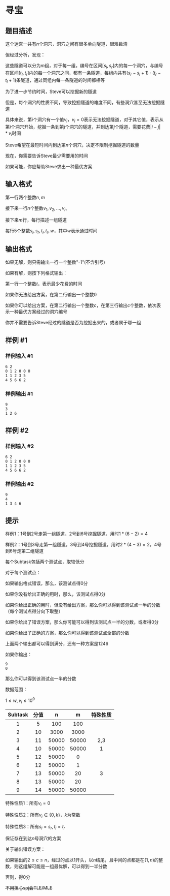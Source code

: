 # 寻宝

## 题目描述

这个迷宫一共有$n$个洞穴，洞穴之间有很多单向隧道，很难数清

但经过分析，发现：

这些隧道可以分为$m$组，对于每一组，编号在区间$[s_l,s_r]$内的每一个洞穴，与编号在区间$[t_l,t_r]$内的每一个洞穴之间，都有一条隧道，每组内共有$(s_r-s_l+1)\cdot (t_r-t_l+1)$条隧道，通过同组内每一条隧道的时间都相等

为了进一步节约时间，Steve可以挖掘新的隧道

但是，每个洞穴的性质不同，导致挖掘隧道的难度不同，有些洞穴甚至无法挖掘隧道

具体来说，第$i$个洞穴有一个值$v_i$，$v_i=0$表示无法挖掘隧道，对于其它值，表示从第$i$个洞穴开始，挖掘一条到第$j$个洞穴的隧道，并到达第$j$个隧道，需要花费$|i-j|*v_i$时间

Steve希望在最短时间内到达第$n$个洞穴，决定不限制挖掘隧道的数量

现在，你需要告诉Steve最少需要用的时间

如果可能，你应帮助Steve求出一种最优方案

## 输入格式

第一行两个整数$n,m$

接下来一行$n$个整数$v_1,v_2,...,v_n$

接下来$m$行，每行描述一组隧道

每行$5$个整数$s_l,s_r,t_l,t_r,w$，其中$w$表示通过时间

## 输出格式

如果无解，则只需输出一行一个整数"-1"(不含引号)

如果有解，则按下列格式输出：

第一行一个整数$t$，表示最少花费的时间

如果你无法给出方案，在第二行输出一个整数$0$

如果你可以给出方案，在第二行输出一个整数$c$，在第三行输出$c$个整数，依次表示一种最优方案经过的洞穴编号

你并不需要告诉Steve经过的隧道是否为挖掘出来的，或者属于哪一组

## 样例 #1

### 样例输入 #1
```
6 2
0 1 2 0 0 0
1 1 2 3 5
4 5 6 6 2
```

### 样例输出 #1

```
9
3
1 2 6
```

## 样例 #2

### 样例输入 #2
```
6 2
0 1 2 0 0 0
1 1 2 3 5
4 5 6 6 2
```

### 样例输出 #2

```
9
4
1 3 4 6
```

## 提示

样例1：1号到2号走第一组隧道，2号到6号挖掘隧道，用时$1*(6-2)=4$

样例2：1号到3号走第一组隧道，3号到4号挖掘隧道，用时$2*(4-3)=2$，4号到6号走第二组隧道

每个Subtask包括两个测试点，取较低分

对于每个测试点：

如果输出格式错误，那么，该测试点得0分

如果你没有给出正确的用时，那么，该测试点得0分

如果你给出正确的用时，但没有给出方案，那么你可以得到该测试点一半的分数（每个测试点得分向下取整）

如果你给出了错误方案，那么你可能可以得到该测试点一半的分数，或者得0分

如果你给出了正确的方案，那么你可以得到该测试点全部的分数

上面两个输出都可以得到满分，还有一种方案是$1 2 4 6$

如果你输出：

```
9
0
```
那么你可以得到该测试点一半的分数

数据范围：

$1\le w,v_i \le 10^9$

Subtask | 分值| n | m| 特殊性质
:-: | :-: | :-: | :-: | :-:
1 | 5| 100| 100| | 
2| 10| 3000| 3000| |
3| 11| 50000| 50000| 2,3|
4| 10| 50000| 50000| 1|
5| 12| 50000| 0| |
6| 12| 50000| 1| |
7| 13| 50000| 20|3 |
8| 13| 50000| 20| |
9| 14| 50000| 50000| |

特殊性质1：所有$v_i=0$

特殊性质2：所有$v_i \in \{0,k\}$，$k$为常数

特殊性质3：所有$s_l=s_r,t_l=t_r$

保证存在到达$n$号洞穴的方案

关于输出错误方案：

如果输出的$2\leq c\leq n$，经过的点以$1$开头，以$n$结尾，且中间的点都是在$(1,n)$的整数，则这组解可能是一组最优解，可以得到一半分数

否则，得0分

~~不用担心spj会TLE/MLE~~
